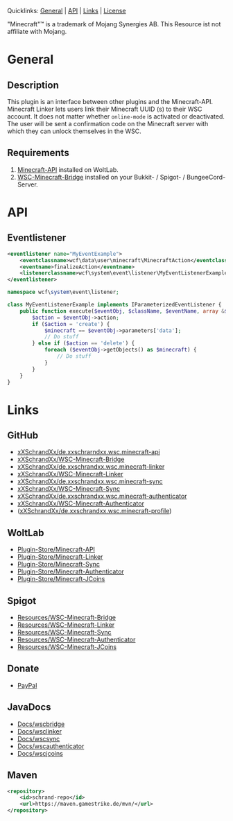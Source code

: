 Quicklinks: [General](#general) | [API](#api) | [Links](#links) | [License](https://github.com/xXSchrandXx/de.xxschrandxx.wsc.minecraft-linker/blob/main/LICENSE)

"Minecraft"™ is a trademark of Mojang Synergies AB. This Resource ist not affiliate with Mojang.

# General
## Description
This plugin is an interface between other plugins and the Minecraft-API.
Minecraft Linker lets users link their Minecraft UUID (s) to their WSC account.
It does not matter whether `online-mode` is activated or deactivated. The user will be sent a confirmation code on the Minecraft server with which they can unlock themselves in the WSC.
## Requirements
1. [Minecraft-API](#links) installed on WoltLab.
2. [WSC-Minecraft-Bridge](#links) installed on your Bukkit- / Spigot- / BungeeCord-Server.
# API
## Eventlistener
```XML
<eventlistener name="MyEventExample">
    <eventclassname>wcf\data\user\minecraft\MinecraftAction</eventclassname>
    <eventname>finalizeAction</eventname>
    <listenerclassname>wcf\system\event\listener\MyEventListenerExample</listenerclassname>
</eventlistener>
```
```PHP
namespace wcf\system\event\listener;

class MyEventListenerExample implements IParameterizedEventListener {
    public function execute($eventObj, $className, $eventName, array &$parameters) {
        $action = $eventObj->action;
        if ($action = 'create') {
            $minecraft == $eventObj->parameters['data'];
            // Do stuff
        } else if ($action == 'delete') {
            foreach ($eventObj->getObjects() as $minecraft) {
                // Do stuff
            }
        }
    }
}
```
# Links
## GitHub
* [xXSchrandXx/de.xxschrarndxx.wsc.minecraft-api](https://github.com/xXSchrandXx/de.xxschrarndxx.wsc.minecraft-api)
* [xXSchrandXx/WSC-Minecraft-Bridge](https://github.com/xXSchrandXx/WSC-Minecraft-Bridge)
* [xXSchrandXx/de.xxschrandxx.wsc.minecraft-linker](https://github.com/xXSchrandXx/de.xxschrandxx.wsc.minecraft-linker)
* [xXSchrandXx/WSC-Minecraft-Linker](https://github.com/xXSchrandXx/WSC-Minecraft-Linker)
* [xXSchrandXx/de.xxschrandxx.wsc.minecraft-sync](https://github.com/xXSchrandXx/de.xxschrandxx.wsc.minecraft-sync)
* [xXSchrandXx/WSC-Minecraft-Sync](https://github.com/xXSchrandXx/WSC-Minecraft-Sync)
* [xXSchrandXx/de.xxschrandxx.wsc.minecraft-authenticator](https://github.com/xXSchrandXx/de.xxschrandxx.wsc.minecraft-authenticator)
* [xXSchrandXx/WSC-Minecraft-Authenticator](https://github.com/xXSchrandXx/WSC-Minecraft-Authenticator)
* ([xXSchrandXx/de.xxschrandxx.wsc.minecraft-profile](https://github.com/xXSchrandXx/de.xxschrandxx.wsc.minecraft-profile))
## WoltLab
* [Plugin-Store/Minecraft-API](https://www.woltlab.com/pluginstore/file/7077-minecraft-api/)
* [Plugin-Store/Minecraft-Linker](https://www.woltlab.com/pluginstore/file/7093-minecraft-linker/)
* [Plugin-Store/Minecraft-Sync](https://www.woltlab.com/pluginstore/file/7199-minecraft-sync/)
* [Plugin-Store/Minecraft-Authenticator](https://www.woltlab.com/pluginstore/file/7245-minecraft-authenticator/)
* [Plugin-Store/Minecraft-JCoins](https://www.woltlab.com/pluginstore/file/7261-minecraft-jcoins/)
## Spigot
* [Resources/WSC-Minecraft-Bridge](https://www.spigotmc.org/resources/wsc-minecraft-bridge.100716/)
* [Resources/WSC-Minecraft-Linker](https://www.spigotmc.org/resources/wsc-minecraft-linker.105307/)
* [Resources/WSC-Minecraft-Sync](https://www.spigotmc.org/resources/wsc-minecraft-sync.105308/)
* [Resources/WSC-Minecraft-Authenticator](https://www.spigotmc.org/resources/wsc-minecraft-authenticator.101169/)
* [Resources/WSC-Minecraft-JCoins](https://www.spigotmc.org/resources/wsc-minecraft-jcoins.104632/)
## Donate
* [PayPal](https://www.paypal.com/donate/?hosted_button_id=RFYYT7QSAU7YJ)
## JavaDocs
* [Docs/wscbridge](https://maven.gamestrike.de/docs/wscbridge/)
* [Docs/wsclinker](https://maven.gamestrike.de/docs/wsclinker/)
* [Docs/wscsync](https://maven.gamestrike.de/docs/wscsync/)
* [Docs/wscauthenticator](https://maven.gamestrike.de/docs/wscauthenticator/)
* [Docs/wscjcoins](https://maven.gamestrike.de/docs/wscjcoins/)
## Maven
```XML
<repository>
	<id>schrand-repo</id>
	<url>https://maven.gamestrike.de/mvn/</url>
</repository>
```